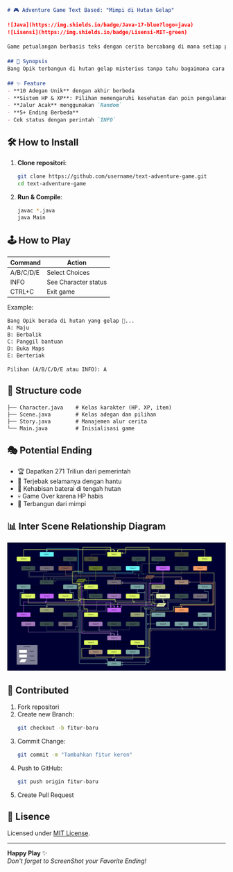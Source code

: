 ```markdown
# 🎮 Adventure Game Text Based: "Mimpi di Hutan Gelap"

![Java](https://img.shields.io/badge/Java-17-blue?logo=java)
![Lisensi](https://img.shields.io/badge/Lisensi-MIT-green)

Game petualangan berbasis teks dengan cerita bercabang di mana setiap pilihan menentukan nasib karakter! Dibuat dengan Java.

## 📖 Synopsis
Bang Opik terbangun di hutan gelap misterius tanpa tahu bagaimana cara keluar. Jelajahi hutan, hadapi hantu, dan temukan harta karun - semua dalam mimpi yang tidak terduga!

## ✨ Feature
- **10 Adegan Unik** dengan akhir berbeda
- **Sistem HP & XP**: Pilihan memengaruhi kesehatan dan poin pengalaman
- **Jalur Acak** menggunakan `Random`
- **5+ Ending Berbeda**
- Cek status dengan perintah `INFO`
```

## 🛠️ How to Install
1. **Clone repositori**:
   ```bash
   git clone https://github.com/username/text-adventure-game.git
   cd text-adventure-game
   ```

2. **Run & Compile**:
   ```bash
   javac *.java
   java Main
   ```

## 🕹️ How to Play
| Command  | Action                        |
|----------|-------------------------------|
| A/B/C/D/E| Select Choices                |
| INFO     | See Character status          |
| CTRL+C   | Exit game                     |

Example:
```
Bang Opik berada di hutan yang gelap 👻...
A: Maju
B: Berbalik
C: Panggil bantuan
D: Buka Maps
E: Berteriak

Pilihan (A/B/C/D/E atau INFO): A
```

## 📁 Structure code
```plaintext
├── Character.java    # Kelas karakter (HP, XP, item)
├── Scene.java        # Kelas adegan dan pilihan
├── Story.java        # Manajemen alur cerita
└── Main.java         # Inisialisasi game
```

## 🎭 Potential Ending
- 🏆 Dapatkan 271 Triliun dari pemerintah
- 👻 Terjebak selamanya dengan hantu
- 🔋 Kehabisan baterai di tengah hutan
- 💀 Game Over karena HP habis
- 🛌 Terbangun dari mimpi

## 📊 Inter Scene Relationship Diagram
![Diagram Hubungan Antar Scene](src/Diagram_Scene.svg)

## 🤝 Contributed
1. Fork repositori
2. Create new Branch:
   ```bash
   git checkout -b fitur-baru
   ```
3. Commit Change:
   ```bash
   git commit -m "Tambahkan fitur keren"
   ```
4. Push to GitHub:
   ```bash
   git push origin fitur-baru
   ```
5. Create Pull Request

## 📜 Lisence
Licensed under [MIT License](LICENSE).

---

**Happy Play** ✨  
_Don't forget to ScreenShot your Favorite Ending!_
```
